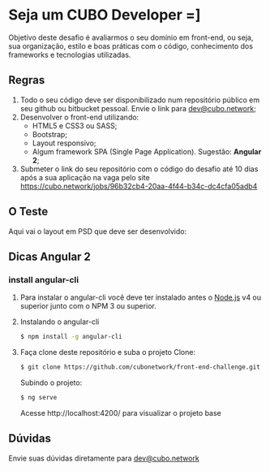 # Seja um CUBO <front>Developer</end> =]

Objetivo deste desafio é avaliarmos o seu domínio em front-end, ou seja, sua organização, estilo e boas práticas com o código, conhecimento dos frameworks e tecnologias utilizadas.

## Regras

1. Todo o seu código deve ser disponibilizado num repositório público em seu github ou bitbucket pessoal. Envie o link para dev@cubo.network;  
2. Desenvolver o front-end utilizando: 
    - HTML5 e CSS3 ou SASS;
    - Bootstrap;
    - Layout responsivo;
    - Algum framework SPA (Single Page Application). Sugestão: **Angular 2**;
3. Submeter o link do seu repositório com o código do desafio até 10 dias após a sua aplicação na vaga pelo site https://cubo.network/jobs/96b32cb4-20aa-4f44-b34c-dc4cfa05adb4  

## O Teste

Aqui vai o layout em PSD que deve ser desenvolvido:

## Dicas Angular 2

### install angular-cli
1. Para instalar o angular-cli você deve ter instalado antes o [Node.js](https://nodejs.org/) v4 ou superior junto com o NPM 3 ou superior.

2. Instalando o angular-cli 
    ```sh
    $ npm install -g angular-cli
    ```

3. Faça clone deste repositório e suba o projeto
    Clone: 
    ```sh
    $ git clone https://github.com/cubonetwork/front-end-challenge.git
    ```
    Subindo o projeto:
    ```sh
    $ ng serve
    ```
    Acesse http://localhost:4200/ para visualizar o projeto base

## Dúvidas
Envie suas dúvidas diretamente para dev@cubo.network
